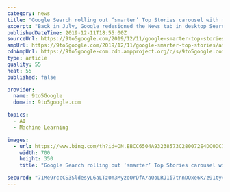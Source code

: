 ```yaml
---
category: news
title: "Google Search rolling out ‘smarter’ Top Stories carousel with machine learning"
excerpt: "Back in July, Google redesigned the News tab in desktop Search. Looking for current events on mobile is now getting its own revamp with what Google calls “smarter organization” though machine learning and richer article cards. Currently, Top Stories lists two or so articles followed by a carousel of more stories. Google is now better ..."
publishedDateTime: 2019-12-11T18:55:00Z
sourceUrl: https://9to5google.com/2019/12/11/google-smarter-top-stories/
ampUrl: https://9to5google.com/2019/12/11/google-smarter-top-stories/amp/
cdnAmpUrl: https://9to5google-com.cdn.ampproject.org/c/s/9to5google.com/2019/12/11/google-smarter-top-stories/amp/
type: article
quality: 55
heat: 55
published: false

provider:
  name: 9to5Google
  domain: 9to5google.com

topics:
  - AI
  - Machine Learning

images:
  - url: https://www.bing.com/th?id=ON.EBCC6504A93238573C280072E4DC0DC7
    width: 700
    height: 350
    title: "Google Search rolling out ‘smarter’ Top Stories carousel with machine learning"

secured: "71Me9rccCS3SldesyL6aLTz0m3MyzoOrDfA/aQoLRJ1i7tnnDQxe6K/z91tyvjTMNNeGMORkj1ebl+z5zqPBlob0DP5tn80GMtDgKHbo89WLoztMdq4q9FN+0ADKezhCktGnkVkR4oOoqG6nUDOP6u7wQc/CbI40ngnHirZKp/a7m6kJJRoFxGuQrbp3Fvg9/cAfTG5x7PLUpi6g8+hmqMOLNrmwpaKBqcuxSzsHJpQgVR+BV1NEWXE6F8VsmZwXRRc7BbqER87Rb85PkGUk1w==;GHYikXbB/rtMhRcSkcu4gw=="
---
```


